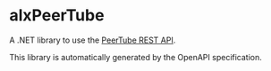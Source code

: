 # alxPeerTube
A .NET library to use the [PeerTube REST API](https://docs.joinpeertube.org/api/rest-getting-started).

This library is automatically generated by the OpenAPI specification.
